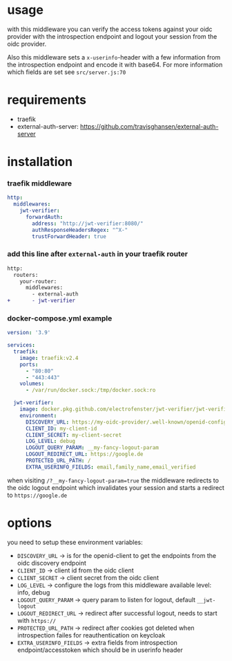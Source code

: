 # usage
with this middleware you can verify the access tokens against your oidc provider with the introspection endpoint and logout your session from the oidc provider. 

Also this middleware sets a `x-userinfo`-header with a few information from the introspection endpoint and encode it with base64. For more information which fields are set see `src/server.js:70`

# requirements
- traefik
- external-auth-server: https://github.com/travisghansen/external-auth-server

# installation
### traefik middleware
```yaml
http:
  middlewares:
    jwt-verifier:
      forwardAuth:
        address: "http://jwt-verifier:8080/"
        authResponseHeadersRegex: "^X-"
        trustForwardHeader: true
```

### add this line __after__ `external-auth` in your traefik router
```diff
http:
  routers:
    your-router:
      middlewares:
        - external-auth
+       - jwt-verifier
```

### docker-compose.yml example
```yaml
version: '3.9'

services:
  traefik:
    image: traefik:v2.4
    ports:
      - "80:80"
      - "443:443"
    volumes:
      - /var/run/docker.sock:/tmp/docker.sock:ro

  jwt-verifier:
    image: docker.pkg.github.com/electrofenster/jwt-verifier/jwt-verifier:latest # or use evolutio/jwt-verifier
    environment:
      DISCOVERY_URL: https://my-oidc-provider/.well-known/openid-configuration
      CLIENT_ID: my-client-id
      CLIENT_SECRET: my-client-secret
      LOG_LEVEL: debug
      LOGOUT_QUERY_PARAM: __my-fancy-logout-param
      LOGOUT_REDIRECT_URL: https://google.de
      PROTECTED_URL_PATH: /
      EXTRA_USERINFO_FIELDS: email,family_name,email_verified
```

when visiting `/?__my-fancy-logout-param=true` the middleware redirects to the oidc logout endpoint which invalidates your session and starts a redirect to `https://google.de`

# options
you need to setup these environment variables:
  - `DISCOVERY_URL` -> is for the openid-client to get the endpoints from the oidc discovery endpoint
  - `CLIENT_ID` -> client id from the oidc client
  - `CLIENT_SECRET` -> client secret from the oidc client
  - `LOG_LEVEL` -> configure the logs from this middleware available level: info, debug
  - `LOGOUT_QUERY_PARAM` -> query param to listen for logout, default `__jwt-logout`
  - `LOGOUT_REDIRECT_URL` -> redirect after successful logout, needs to start with `https://`
  - `PROTECTED_URL_PATH` -> redirect after cookies got deleted when introspection failes for reauthentication on keycloak
  - `EXTRA_USERINFO_FIELDS` -> extra fields from introspection endpoint/accesstoken which should be in userinfo header
